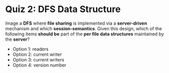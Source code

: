 # Quiz 2: DFS Data Structure

Image a **DFS** where **file sharing** is implemented via a **server-driven** mechanism and which **session-semantics**. Given this design, which of the following items **should be** part of the **per file data structures** maintained by the **server**?

- Option 1: readers
- Option 2: current writer
- Option 3: current writers
- Option 4: version number
